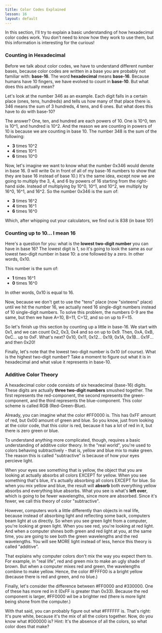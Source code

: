 ```yaml
---
title: Color Codes Explained
lesson: 16
layout: default
---
```


In this section, I'll try to explain a basic understanding of how hexadecimal color codes work. You don't need to know how they work to use them, but this information is interesting for the curious! 

### Counting in Hexadecimal

Before we talk about color codes, we have to understand different number bases, because color codes are written in a base you are probably not familiar with: **base-16**. The word **hexadecimal** means **base-16**. Because humans have 10 fingers, we have evolved to count in **base-10**. But what does this actually mean?

Let's look at the number 346 as an example. Each digit falls in a certain place (ones, tens, hundreds) and tells us how many of that place there is. 346 means the sum of 3 hundreds, 4 tens, and 6 ones. But what does this have to do with base-10?

The answer? One, ten, and hundred are each powers of 10. One is 10^0, ten is 10^1, and hundred is 10^2. And the reason we are counting in powers of 10 is because we are counting in base 10. The number 348 is the sum of the following: 

- **3** times 10^2
- **4** times 10^1
- **6** times 10^0

Now, let's imagine we want to know what the number 0x346 would denote in base 16. (I will write 0x in front of all of my base-16 numbers to show that they are base 16 instead of base 10.) It's the same idea, except now we are going to multiply the 3, 4, and 6 by powers of 16 starting from the right-hand side. Instead of multiplying by 10^0, 10^1, and 10^2, we multiply by 16^0, 16^1, and 16^2. So the number 0x346 is the sum of: 

- **3** times 16^2
- **4** times 16^1
- **6** times 16^0

Which, after whipping out your calculators, we find out is 838 (in base 10!)

### Counting up to 10... I mean 16

Here's a question for you: what is the **lowest two-digit number** you can have in base 16? The lowest digit is 1, so it's going to look the same as our lowest two-digit number in base 10: a one followed by a zero. In other words, 0x10. 

This number is the sum of: 

- **1** times 16^1
- **0** times 16^0

In other words, 0x10 is equal to 16. 

Now, because we don't get to use the "tens" place (now "sixteens" place) until we hit the number 16, we actually need 16 single-digit numbers instead of 10 single-digit numbers. To solve this problem, the numbers 0-9 are the same, but then we have A=10, B=11, C=12, and so on up to F=15. 

So let's finish up this section by counting up a little in base-16. We start with 0x1, and we can count 0x2, 0x3, 0x4 and so on up to 0x9. Then, 0xA, 0xB, 0xC... up to 0xF. What's next? 0x10, 0x11, 0x12... 0x19, 0x1A, 0x1B... 0x1F... and then 0x20!

Finally, let's note that the lowest two-digit number is 0x10 (of course). What is the highest two-digit number? Take a moment to figure out what it is in hexadecimal and what value it represents in base-10.

### Additive Color Theory

A hexadecimal color code consists of six hexadecimal (base-16) digits. These digits are actually **three two-digit numbers** smushed together. The first represents the red-component, the second represents the green-component, and the third represents the blue-component. This color scheme is called RGB (Red-Green-Blue).

Already, you can imagine what the color #FF0000 is. This has 0xFF amount of red, but 0x00 amount of green and blue. So you know, just from looking at the color code, that this color is red, because it has a lot of red in it, but there is zero green or blue.

To understand anything more complicated, though, requires a basic understanding of additive color theory. In the "real world", you're used to colors behaving subtractively - that is, yellow and blue mix to make green. The reason this is called "subtractive" is because of how your eyes percieve light. 

When your eyes see something that is yellow, the object that you are looking at actually absorbs all colors EXCEPT for yellow. When you see something that's blue, it's actually absorbing all colors EXCEPT for blue. So when you mix yellow and blue, the result will **absorb** both everything yellow absorbs and everything blue absorbs. What you see is what's **left over**, which is going to be fewer wavelengths, since more are absorbed. Since it's fewer, we call this theory of color "subtractive".

However, computers work a little differently than objects in real life, because instead of absorbing light and reflecting some back, computers beam light at us directly. So when you see green light from a computer, you're looking at green light. When you see red, you're looking at red light. And when a computer shines both green and red light at you, at the same time, you are going to see both the green wavelengths and the red wavelengths. You will see MORE light instead of less, hence this theory is called "additive".

That explains why computer colors don't mix the way you expect them to. For example, in "real life", red and green mix to make an ugly shade of brown. But when a computer mixes red and green, the wavelengths combine to make yellow. Hence, the color #FFFF00 is a bright yellow (because there is red and green, and no blue.)

Finally, let's consider the difference between #FF0000 and #330000. One of these has more red in it (0xFF is greater than 0x33). Because the red component is larger, #FF0000 wil be a brighter red (there is more light being shone from the computer.)

With that said, you can probably figure out what #FFFFFF is. That's right: It's pure white, because it's the mix of all the colors together. Now, do you know what #000000 is? Hint: It's the absence of all the colors, so what color does that make?

